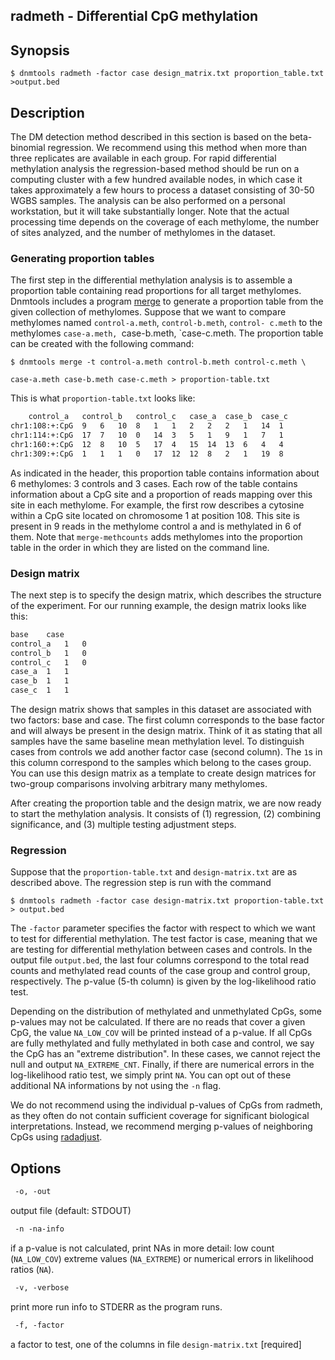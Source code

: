 ## radmeth - Differential CpG methylation

## Synopsis
```shell
$ dnmtools radmeth -factor case design_matrix.txt proportion_table.txt >output.bed
```

## Description

The DM detection method described in this section is based on the
beta-binomial regression. We recommend using this method when more
than three replicates are available in each group. For rapid
differential methylation analysis the regression-based method should
be run on a computing cluster with a few hundred available nodes, in
which case it takes approximately a few hours to process a dataset
consisting of 30-50 WGBS samples. The analysis can be also performed
on a personal workstation, but it will take substantially longer. Note
that the actual processing time depends on the coverage of each
methylome, the number of sites analyzed, and the number of methylomes
in the dataset.

### Generating proportion tables

The first step in the differential methylation analysis is to assemble
a proportion table containing read proportions for all target
methylomes. Dnmtools includes a program
[merge](../merge) to generate a proportion
table from the given collection of methylomes. Suppose that we want to
compare methylomes named `control-a.meth`, `control-b.meth`, `control-
c.meth` to the methylomes `case-a.meth, `case-b.meth, `case-c.meth.
The proportion table can be created with the following command:

```shell
$ dnmtools merge -t control-a.meth control-b.meth control-c.meth \

case-a.meth case-b.meth case-c.meth > proportion-table.txt
```

This is what `proportion-table.txt` looks like:

```txt
	control_a	control_b	control_c	case_a	case_b	case_c
chr1:108:+:CpG	9	6	10	8	1	1	2	2	2	1	14	1
chr1:114:+:CpG	17	7	10	0	14	3	5	1	9	1	7	1
chr1:160:+:CpG	12	8	10	5	17	4	15	14	13	6	4	4
chr1:309:+:CpG	1	1	1	0	17	12	12	8	2	1	19	8
```

As indicated in the header, this proportion table contains information
about 6 methylomes: 3 controls and 3 cases.  Each row of the table
contains information about a CpG site and a proportion of reads
mapping over this site in each methylome. For example, the first row
describes a cytosine within a CpG site located on chromosome 1 at
position 108. This site is present in 9 reads in the methylome control
a and is methylated in 6 of them. Note that `merge-methcounts` adds
methylomes into the proportion table in the order in which they are
listed on the command line.

### Design matrix

The next step is to specify the design matrix, which describes the
structure of the experiment. For our running example, the design
matrix looks like this:

```txt
base	case
control_a	1	0
control_b	1	0
control_c	1	0
case_a	1	1
case_b	1	1
case_c	1	1
```

The design matrix shows that samples in this dataset are associated
with two factors: base and case. The first column corresponds to the
base factor and will always be present in the design matrix. Think of
it as stating that all samples have the same baseline mean methylation
level. To distinguish cases from controls we add another factor case
(second column). The `1`s in this column correspond to the samples
which belong to the cases group. You can use this design matrix as a
template to create design matrices for two-group comparisons involving
arbitrary many methylomes.

After creating the proportion table and the design matrix, we are now
ready to start the methylation analysis.  It consists of (1)
regression, (2) combining significance, and (3) multiple testing
adjustment steps.

### Regression

Suppose that the `proportion-table.txt` and `design-matrix.txt` are as
described above. The regression step is run with the command

```shell
$ dnmtools radmeth -factor case design-matrix.txt proportion-table.txt > output.bed
```

The `-factor` parameter specifies the factor with respect to which we
want to test for differential methylation. The test factor is case,
meaning that we are testing for differential methylation between cases
and controls. In the output file `output.bed`, the last four columns
correspond to the total read counts and methylated read counts of the
case group and control group, respectively. The p-value (5-th column)
is given by the log-likelihood ratio test.

Depending on the distribution of methylated and unmethylated CpGs,
some p-values may not be calculated. If there are no reads that cover
a given CpG, the value `NA_LOW_COV` will be printed instead of a
p-value. If all CpGs are fully methylated and fully methylated in both
case and control, we say the CpG has an "extreme distribution". In
these cases, we cannot reject the null and output `NA_EXTREME_CNT`.
Finally, if there are numerical errors in the log-likelihood ratio
test, we simply print `NA`. You can opt out of these additional NA
informations by not using the `-n` flag.

We do not recommend using the individual p-values of CpGs from
radmeth, as they often do not contain sufficient coverage for
significant biological interpretations. Instead, we recommend merging
p-values of neighboring CpGs using [radadjust](../radadjust).

## Options

```txt
 -o, -out
```
output file (default: STDOUT)

```txt
 -n -na-info
```
if a p-value is not calculated, print NAs in more
detail: low count (`NA_LOW_COV`) extreme values (`NA_EXTREME`)
or numerical errors in likelihood ratios (`NA`).

```txt
 -v, -verbose
```
print more run info to STDERR as the program runs.

```txt
 -f, -factor
```
a factor to test, one of the columns in file `design-matrix.txt` [required]


